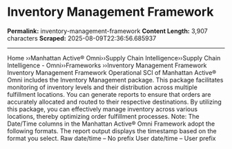 # Inventory Management Framework

**Permalink:** inventory-management-framework
**Content Length:** 3,907 characters
**Scraped:** 2025-08-09T22:36:56.685937

---

Home &rsaquo;&rsaquo;Manhattan Active® Omni&rsaquo;&rsaquo;Supply Chain Intelligence&rsaquo;&rsaquo;Supply Chain Intelligence - Omni&rsaquo;&rsaquo;Frameworks ››Inventory Management Framework Inventory Management Framework Operational SCI of Manhattan Active&reg; Omni includes the Inventory Management package. This package facilitates monitoring of inventory levels and their distribution across multiple fulfillment locations. You can generate reports to ensure that orders are accurately allocated and routed to their respective destinations. By utilizing this package, you can effectively manage inventory across various locations, thereby optimizing order fulfillment processes. Note: The Date/Time columns in the Manhattan Active&reg; Omni Framework adopt the following formats. The report output displays the timestamp based on the format you select. Raw date/time &ndash; No prefix User date/time &ndash; User prefix &nbsp; &nbsp; &nbsp; &nbsp; &nbsp; &nbsp; &nbsp;